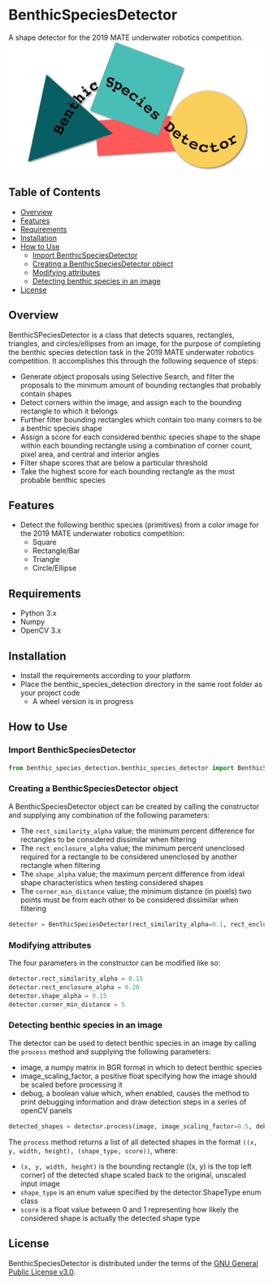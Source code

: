 # BenthicSpeciesDetector
A shape detector for the 2019 MATE underwater robotics competition.
![Benthic Species Detector](https://github.com/michaudcordell/BenthicSpeciesDetector/blob/master/logo.png)

## Table of Contents
* [Overview](#overview)
* [Features](#features)
* [Requirements](#requirements)
* [Installation](#installation)
* [How to Use](#how-to-use)
  - [Import BenthicSpeciesDetector](#import-benthicspeciesdetector)
  - [Creating a BenthicSpeciesDetector object](#creating-a-benthicspeciesdetector-object)
  - [Modifying attributes](#modifying-attributes)
  - [Detecting benthic species in an image](#detecting-benthic-species-in-an-image)
* [License](#license)

## Overview
BenthicSPeciesDetector is a class that detects squares, rectangles, triangles, and circles/ellipses from an image, for the purpose of completing the benthic species detection task in the 2019 MATE underwater robotics competition.
It accomplishes this through the following sequence of steps:
* Generate object proposals using Selective Search, and filter the proposals to the minimum amount of bounding rectangles that probably contain shapes
* Detect corners within the image, and assign each to the bounding rectangle to which it belongs
* Further filter bounding rectangles which contain too many corners to be a benthic species shape
* Assign a score for each considered benthic species shape to the shape within each bounding rectangle using a combination of corner count, pixel area, and central and interior angles
* Filter shape scores that are below a particular threshold
* Take the highest score for each bounding rectangle as the most probable benthic species

## Features
* Detect the following benthic species (primitives) from a color image for the 2019 MATE underwater robotics competition:
  - Square
  - Rectangle/Bar
  - Triangle
  - Circle/Ellipse

## Requirements
* Python 3.x
* Numpy
* OpenCV 3.x

## Installation
* Install the requirements according to your platform
* Place the benthic_species_detection directory in the same root folder as your project code
  - A wheel version is in progress

## How to Use
### Import BenthicSpeciesDetector
```python
from benthic_species_detection.benthic_species_detector import BenthicSpeciesDetector 
```

### Creating a BenthicSpeciesDetector object
A BenthicSpeciesDetector object can be created by calling the constructor and supplying any combination of the following parameters:
* The `rect_similarity_alpha` value; the minimum percent difference for rectangles to be considered dissimilar when filtering
* The `rect_enclosure_alpha` value; the minimum percent unenclosed required for a rectangle to be considered unenclosed by another rectangle when filtering
* The `shape_alpha` value; the maximum percent difference from ideal shape characteristics when testing considered shapes
* The `corner_min_distance` value; the minimum distance (in pixels) two points must be from each other to be considered dissimilar when filtering
```python
detector = BenthicSpeciesDetector(rect_similarity_alpha=0.1, rect_enclosure_alpha=0.1, shape_alpha=0.1, corner_min_distance=10)
```

### Modifying attributes
The four parameters in the constructor can be modified like so:
```python
detector.rect_similarity_alpha = 0.15
detector.rect_enclosure_alpha = 0.20
detector.shape_alpha = 0.15
detector.corner_min_distance = 5
```

### Detecting benthic species in an image
The detector can be used to detect benthic species in an image by calling the `process` method and supplying the following parameters:
* image, a numpy matrix in BGR format in which to detect benthic species
* image_scaling_factor, a positive float specifying how the image should be scaled before processing it
* debug, a boolean value which, when enabled, causes the method to print debugging information and draw detection steps in a series of openCV panels
```python
detected_shapes = detector.process(image, image_scaling_factor=0.5, debug=False)
```
The `process` method returns a list of all detected shapes in the format `((x, y, width, height), (shape_type, score))`, where:
* `(x, y, width, height)` is the bounding rectangle ((x, y) is the top left corner) of the detected shape scaled back to the original, unscaled input image
* `shape_type` is an enum value specified by the detector.ShapeType enum class
* `score` is a float value between 0 and 1 representing how likely the considered shape is actually the detected shape type

## License
BenthicSpeciesDetector is distributed under the terms of the [GNU General Public License v3.0](https://choosealicense.com/licenses/gpl-3.0/).

